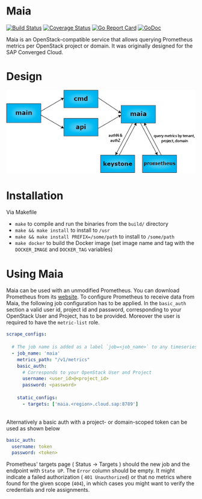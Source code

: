 # Maia

[![Build Status](https://travis-ci.org/sapcc/maia.svg?branch=master)](https://travis-ci.org/sapcc/maia)
[![Coverage Status](https://coveralls.io/repos/github/sapcc/maia/badge.svg?branch=master)](https://coveralls.io/github/sapcc/maia?branch=master)
[![Go Report Card](https://goreportcard.com/badge/github.com/sapcc/maia)](https://goreportcard.com/report/github.com/sapcc/maia)
[![GoDoc](https://godoc.org/github.com/sapcc/maia?status.svg)](https://godoc.org/github.com/sapcc/maia)

Maia is an OpenStack-compatible service that allows querying Prometheus metrics per OpenStack project or domain.
It was originally designed for the SAP Converged Cloud.

# Design

![Architecture diagram](./docs/maia-architecture.png)

# Installation

Via Makefile

* `make` to compile and run the binaries from the `build/` directory
* `make && make install` to install to `/usr`
* `make && make install PREFIX=/some/path` to install to `/some/path`
* `make docker` to build the Docker image (set image name and tag with the `DOCKER_IMAGE` and `DOCKER_TAG` variables)


# Using Maia

Maia can be used with an unmodified Prometheus. You can download Prometheus from its [website](https://prometheus.io/download/).
To configure Prometheus to receive data from Maia, the following job configuration has to be applied.
In the `basic_auth` section a valid user id, project id and password, corresponding to your OpenStack User and Project, has to be provided.
Moreover the user is required to have the `metric-list` role.

```yaml
scrape_configs:

  # The job name is added as a label `job=<job_name>` to any timeseries scraped from this config.
  - job_name: 'maia'
    metrics_path: "/v1/metrics"
    basic_auth:
      # Corresponds to your OpenStack User and Project
      username: <user_id>@<project_id>
      password: <password>

    static_configs:
      - targets: ['maia.<region>.cloud.sap:8789']
  
```

Alternatively a basic auth with a project- or domain-scoped token can be used as shown below 
```yaml
basic_auth:
  username: token
  password: <token>
```

Prometheus' targets page ( Status -> Targets ) should the new job and the endpoint with `State UP`. 
The `Error` column should be empty. 
It might indicate a failed authorization ( `401 Unauthorized`) or that no metrics where found for the given scope (`404`), in which cases you might want to verify the credentials and role assignments.
